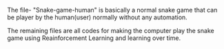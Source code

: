 The file- "Snake-game-human" is basically a normal snake game that can be player by the human(user) normally without any automation.

The remaining files are all codes for making the computer play the snake game using Reainforcement Learning and learning over time.
